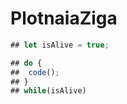 # PlotnaiaZiga

``` javascript
## let isAlive = true;

## do {
##  code();
## }
## while(isAlive)
```
